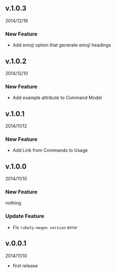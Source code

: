 ## v.1.0.3
2014/12/18

### New Feature
* Add emoji option that generate emoji headings

## v.1.0.2
2014/12/10

### New Feature
* Add example attribute to Command Model

## v.1.0.1
2014/11/12

### New Feature
* Add Link from Commands to Usage

## v.1.0.0
2014/11/10

### New Feature
nothing

### Update Feature
* Fix `ruboty-megen version` error

## v.0.0.1
2014/11/10

* first release